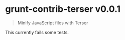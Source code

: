# grunt-contrib-terser v0.0.1

> Minify JavaScript files with Terser

This currently fails some tests.
